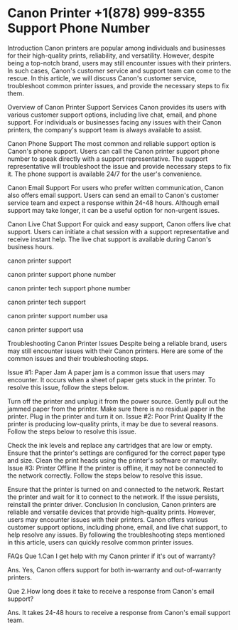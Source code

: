 # Canon Printer +1(878) 999-8355 Support Phone Number

Introduction
Canon printers are popular among individuals and businesses for their high-quality prints, reliability, and versatility. However, despite being a top-notch brand, users may still encounter issues with their printers. In such cases, Canon's customer service and support team can come to the rescue. In this article, we will discuss Canon's customer service, troubleshoot common printer issues, and provide the necessary steps to fix them.

Overview of Canon Printer Support Services
Canon provides its users with various customer support options, including live chat, email, and phone support. For individuals or businesses facing any issues with their Canon printers, the company's support team is always available to assist.

Canon Phone Support
The most common and reliable support option is Canon's phone support. Users can call the Canon printer support phone number to speak directly with a support representative. The support representative will troubleshoot the issue and provide necessary steps to fix it. The phone support is available 24/7 for the user's convenience.

Canon Email Support
For users who prefer written communication, Canon also offers email support. Users can send an email to Canon's customer service team and expect a response within 24-48 hours. Although email support may take longer, it can be a useful option for non-urgent issues.

Canon Live Chat Support
For quick and easy support, Canon offers live chat support. Users can initiate a chat session with a support representative and receive instant help. The live chat support is available during Canon's business hours.

canon printer support

canon printer support phone number

canon printer tech support phone number

canon printer tech support

canon printer support number usa

canon printer support usa

Troubleshooting Canon Printer Issues
Despite being a reliable brand, users may still encounter issues with their Canon printers. Here are some of the common issues and their troubleshooting steps.

Issue #1: Paper Jam
A paper jam is a common issue that users may encounter. It occurs when a sheet of paper gets stuck in the printer. To resolve this issue, follow the steps below.

Turn off the printer and unplug it from the power source.
Gently pull out the jammed paper from the printer.
Make sure there is no residual paper in the printer.
Plug in the printer and turn it on.
Issue #2: Poor Print Quality
If the printer is producing low-quality prints, it may be due to several reasons. Follow the steps below to resolve this issue.

Check the ink levels and replace any cartridges that are low or empty.
Ensure that the printer's settings are configured for the correct paper type and size.
Clean the print heads using the printer's software or manually.
Issue #3: Printer Offline
If the printer is offline, it may not be connected to the network correctly. Follow the steps below to resolve this issue.

Ensure that the printer is turned on and connected to the network.
Restart the printer and wait for it to connect to the network.
If the issue persists, reinstall the printer driver.
Conclusion
In conclusion, Canon printers are reliable and versatile devices that provide high-quality prints. However, users may encounter issues with their printers. Canon offers various customer support options, including phone, email, and live chat support, to help resolve any issues. By following the troubleshooting steps mentioned in this article, users can quickly resolve common printer issues.

FAQs
Que 1.Can I get help with my Canon printer if it's out of warranty?

Ans. Yes, Canon offers support for both in-warranty and out-of-warranty printers.

Que 2.How long does it take to receive a response from Canon's email support?

Ans. It takes 24-48 hours to receive a response from Canon's email support team.

